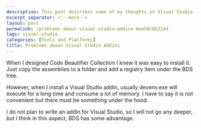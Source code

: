 ```yaml
---
description: This post describes some of my thoughts on Visual Studio.
excerpt_separator: <!--more-->
layout: post
permalink: /problems-about-visual-studio-addins-6ee50c6b2244
tags: visual-studio
categories: [Tools and Platforms]
title: Problems about Visual Studio Addins
---
```

When I designed Code Beautifier Collection I knew it was easy to install it. Just copy the assemblies to a folder and add a registry item under the BDS tree.

However, when I install a Visual Studio addin, usually devenv.exe will execute for a long time and consume a lot of memory. I have to say it is not convenient but there must be something under the hood.

I do not plan to write an addin for Visual Studio, so I will not go any deeper, but I think in this aspect, BDS has some advantage.
<!--more-->
